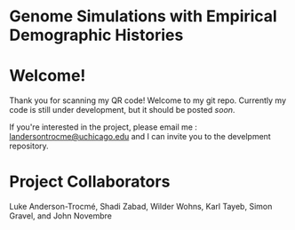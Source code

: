 # Genome Simulations with Empirical Demographic Histories

# Welcome!

Thank you for scanning my QR code! Welcome to my git repo. Currently my code is still under development, but it should be posted _soon_.

If you're interested in the project, please email me : landersontrocme@uchicago.edu and I can invite you to the develpment repository.




# Project Collaborators 
Luke Anderson-Trocmé, Shadi Zabad, Wilder Wohns, Karl Tayeb, Simon Gravel, and John Novembre


